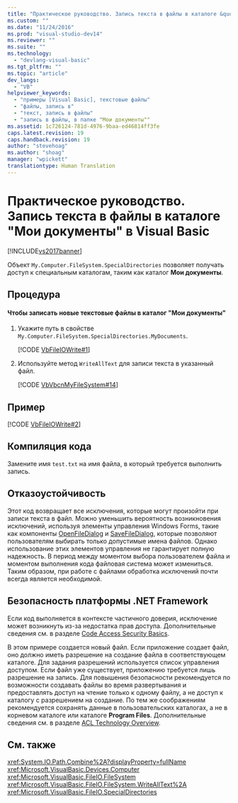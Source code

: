 ```yaml
---
title: "Практическое руководство. Запись текста в файлы в каталоге &quot;Мои документы&quot; в Visual Basic | Microsoft Docs"
ms.custom: ""
ms.date: "11/24/2016"
ms.prod: "visual-studio-dev14"
ms.reviewer: ""
ms.suite: ""
ms.technology: 
  - "devlang-visual-basic"
ms.tgt_pltfrm: ""
ms.topic: "article"
dev_langs: 
  - "VB"
helpviewer_keywords: 
  - "примеры [Visual Basic], текстовые файлы"
  - "файлы, запись в"
  - "текст, запись в файлы"
  - "запись в файлы, в папке "Мои документы""
ms.assetid: 1c726124-781d-4976-9baa-ed46814ff3fe
caps.latest.revision: 19
caps.handback.revision: 19
author: "stevehoag"
ms.author: "shoag"
manager: "wpickett"
translationtype: Human Translation
---
```

# Практическое руководство. Запись текста в файлы в каталоге &quot;Мои документы&quot; в Visual Basic
[!INCLUDE[vs2017banner](../../../../csharp/includes/vs2017banner.md)]

Объект `My.Computer.FileSystem.SpecialDirectories` позволяет получать доступ к специальным каталогам, таким как каталог **Мои документы**.  
  
## Процедура  
  
#### Чтобы записать новые текстовые файлы в каталог "Мои документы"  
  
1.  Укажите путь в свойстве `My.Computer.FileSystem.SpecialDirectories.MyDocuments`.  
  
     [!CODE [VbFileIOWrite#1](../CodeSnippet/VS_Snippets_VBCSharp/VbFileIOWrite#1)]  
  
2.  Используйте метод `WriteAllText` для записи текста в указанный файл.  
  
     [!CODE [VbVbcnMyFileSystem#14](../CodeSnippet/VS_Snippets_VBCSharp/VbVbcnMyFileSystem#14)]  
  
## Пример  
 [!CODE [VbFileIOWrite#2](../CodeSnippet/VS_Snippets_VBCSharp/VbFileIOWrite#2)]  
  
## Компиляция кода  
 Замените имя `test.txt` на имя файла, в который требуется выполнить запись.  
  
## Отказоустойчивость  
 Этот код возвращает все исключения, которые могут произойти при записи текста в файл.  Можно уменьшить вероятность возникновения исключений, используя элементы управления Windows Forms, такие как компоненты [OpenFileDialog](../Topic/OpenFileDialog%20Component%20\(Windows%20Forms\).md) и [SaveFileDialog](../Topic/SaveFileDialog%20Component%20\(Windows%20Forms\).md), которые позволяют пользователям выбирать только допустимые имена файлов.  Однако использование этих элементов управления не гарантирует полную надежность.  В период между моментом выбора пользователем файла и моментом выполнения кода файловая система может измениться.  Таким образом, при работе с файлами обработка исключений почти всегда является необходимой.  
  
## Безопасность платформы .NET Framework  
 Если код выполняется в контексте частичного доверия, исключение может возникнуть из\-за недостатка прав доступа.  Дополнительные сведения см. в разделе [Code Access Security Basics](../Topic/Code%20Access%20Security%20Basics.md).  
  
 В этом примере создается новый файл.  Если приложение создает файл, оно должно иметь разрешение на создание файла в соответствующем каталоге.  Для задания разрешений используется список управления доступом.  Если файл уже существует, приложению требуется лишь разрешение на запись.  Для повышения безопасности рекомендуется по возможности создавать файлы во время развертывания и предоставлять доступ на чтение только к одному файлу, а не доступ к каталогу с разрешением на создание.  По тем же соображениям рекомендуется сохранять данные в пользовательских каталогах, а не в корневом каталоге или каталоге **Program Files**.  Дополнительные сведения см. в разделе [ACL Technology Overview](http://msdn.microsoft.com/ru-ru/06fbf66d-6f02-4378-b863-b2f12e349045).  
  
## См. также  
 <xref:System.IO.Path.Combine%2A?displayProperty=fullName>   
 <xref:Microsoft.VisualBasic.Devices.Computer>   
 <xref:Microsoft.VisualBasic.FileIO.FileSystem>   
 <xref:Microsoft.VisualBasic.FileIO.FileSystem.WriteAllText%2A>   
 <xref:Microsoft.VisualBasic.FileIO.SpecialDirectories>